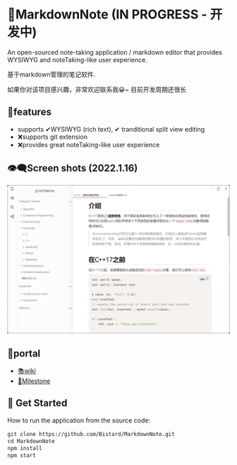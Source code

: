 # 📕MarkdownNote (IN PROGRESS - 开发中)
An open-sourced note-taking application / markdown editor that provides WYSIWYG and noteTaking-like user experience.

基于markdown管理的笔记软件.

如果你对该项目感兴趣，非常欢迎联系我😀~ 目前开发周期还很长

## 💖features
* supports ✔WYSIWYG (rich text), ✔ tranditional split view editing
* ❌supports git extension
* ❌provides great noteTaking-like user experience

## 👁‍🗨Screen shots (2022.1.16)
![screenshot](./doc/images/2022.1.16.png)

## 🚪portal
- [📚wiki](https://github.com/Bistard/MarkdownNote/wiki)
- [🚕Milestone](https://github.com/Bistard/MarkdownNote/wiki/Milestone)

## 🏃 Get Started
How to run the application from the source code:
```
git clone https://github.com/Bistard/MarkdownNote.git
cd MarkdownNote
npm install
npm start
```